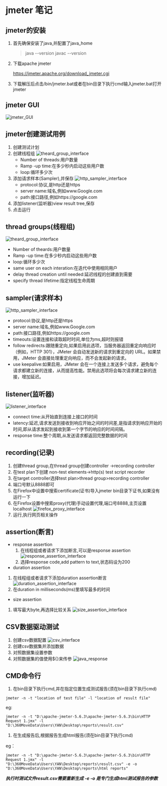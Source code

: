 # jmeter 笔记
## jmeter的安装
1. 首先确保安装了java,并配置了java_home
    > java --version
    > javac --version
2. 下载apache jmeter
 
    https://jmeter.apache.org/download_jmeter.cgi
3. 下载解压后点击/bin/jmeter.bat或者在bin目录下执行cmd输入jmeter.bat打开jmeter
## jmeter GUI
![jmeter_GUI](/screen_shot/jmeter_GUI.png)
## jmeter创建测试用例
1. 创建测试计划
2. 创建线程组
    ![theard_group_interface](/screen_shot/theard_group_interface.png)
    * Number of threads:用户数量
    * Ramp -up time:在多少秒内启动这些用户数
    * loop:循环多少次
3. 添加请求样本(Sampler),并保存
    ![http_sampler_interface](/screen_shot/http_sampler_interface.png)
    * protocol:协议,是http还是https
    * server name:域名,例如www.Google.com
    * path:接口路径,例如https://google.com
4. 添加listener(监听器)view result tree,保存
5. 点击运行
## thread groups(线程组)
![theard_group_interface](/screen_shot/theard_group_interface.png) 
   * Number of theards:用户数量
   * Ramp -up time:在多少秒内启动这些用户数
   * loop:循环多少次
   * same user on each interation:在迭代中使用相同用户
   * delay thread creation until needed:延迟线程的创建直到需要
   * specify thread lifetime:指定线程生命周期
## sampler(请求样本)
![http_sampler_interface](/screen_shot/http_sampler_interface.png)
   * protocol:协议,是http还是https
   * server name:域名,例如www.Google.com
   * path:接口路径,例如https://google.com
   * timeouts:设置连接和读取超时时间,单位为ms,超时则报错
   * follow redirects:跟随重定向,如果启用此选项，当服务器返回重定向响应时（例如，HTTP 301），JMeter 会自动发送新的请求到重定向的 URL。如果禁用，JMeter 会直接处理重定向响应，而不会发起新的请求。
   * use keepalive:如果启用，JMeter 会在一个连接上发送多个请求，避免每个请求都建立新的连接，从而提高性能。禁用此选项将会每次请求建立新的连接，增加延迟。
## listener(监听器)
![listener_interface](/screen_shot/listener_interface.png)
* connect time:从开始直到连接上接口的时间
* latency:延迟,请求发送到接收到响应开始之间的时间差,是指请求到响应开始的时间,即从请求发起到接收到第一个字节的响应的时间间隔。
* response time:整个周期,从发送请求都返回完整数据的时间
## recording(记录)
1. 创建thread group,在thread group创建controller ->recording controller
2. 在test plan下创建 non-test elements->http(s) test script recorder
3. 在target controller选择test plan>thread group>recording controller
4. 端口号默认8888即可
5. 在Firefox中设置中搜索certificate(证书)导入jmeter bin目录下证书,如果没有运行一下
6. 在Firefox设置中搜索proxy(代理)手动设置代理,端口号8888,主页设置localhost
![firefox_proxy_interface](/screen_shot/firefox_proxy_interface.png)
7. 运行,执行网页相关操作
## assertion(断言)
* response assertion
  1. 在线程组或者请求下添加断言,可以是response assertion
![response_assertion_interface](/screen_shot/response_assertion_interface.png)
  2. 选择response code,add pattern to text,状态码设为200
* duration assertion
1. 在线程组或者请求下添加duration assertion断言
![duration_assertion_interface](/screen_shot/duration_assertion_interface.png)
2. 在duration in milliseconds(ms)里填写最多的时间
* size assertion
1. 填写最大byte,再选择比较关系
![size_assertion_interface](/screen_shot/size_assertion_interface.png)
## CSV数据驱动测试
1. 创建csv数据配置
  ![csv_interface](/screen_shot/csv_interface.png)
2. 创建csv数据集并添加数据
3. 对照数据集设置参数
4. 对照数据集的值使用${}来传参
![java_response](/screen_shot/java_response.png)
## CMD命令行
1. 在bin目录下执行cmd,并在指定位置生成测试报告(须在bin目录下执行cmd)
```shell
jmeter -n -t "location of test file" -l "location of result file"
```
eg:
```shell
jmeter -n -t "D:\apache-jmeter-5.6.3\apache-jmeter-5.6.3\bin\HTTP Request 1.jmx" -l "D:\360MoveData\Users\YAN\Desktop\reports\result.csv"
```
1. 在生成报告后,根据报告生成html报告(须在bin目录下执行cmd)

eg：
```shell
jmeter -n -t "D:\apache-jmeter-5.6.3\apache-jmeter-5.6.3\bin\HTTP Request 1.jmx" -l "D:\360MoveData\Users\YAN\Desktop\reports\result.csv" -e -o "D:\360MoveData\Users\YAN\Desktop\reports\html reports"
```
***执行时测试文件result.csv需要重新生成***
***-e -o 是专门生成html测试报告的参数***